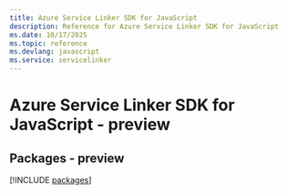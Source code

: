 ```yaml
---
title: Azure Service Linker SDK for JavaScript
description: Reference for Azure Service Linker SDK for JavaScript
ms.date: 10/17/2025
ms.topic: reference
ms.devlang: javascript
ms.service: servicelinker
---
```

# Azure Service Linker SDK for JavaScript - preview
## Packages - preview
[!INCLUDE [packages](service-linker-index.md)]
